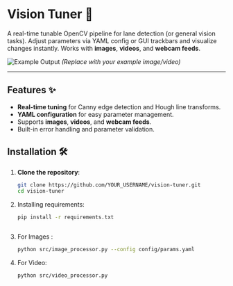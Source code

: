 # Vision Tuner 🚀

A real-time tunable OpenCV pipeline for lane detection (or general vision tasks). Adjust parameters via YAML config or GUI trackbars and visualize changes instantly. Works with **images**, **videos**, and **webcam feeds**.

![Example Output](https://via.placeholder.com/800x400.png?text=Input+vs+Output+Comparison) *(Replace with your example image/video)*

---

## Features ✨
- **Real-time tuning** for Canny edge detection and Hough line transforms.
- **YAML configuration** for easy parameter management.
- Supports **images**, **videos**, and **webcam feeds**.
- Built-in error handling and parameter validation.

## Installation 🛠️

1. **Clone the repository**:
   ```bash
   git clone https://github.com/YOUR_USERNAME/vision-tuner.git
   cd vision-tuner

2. Installing requirements:
    ```bash
    pip install -r requirements.txt



3. For Images :
    ```bash
    python src/image_processor.py --config config/params.yaml

4. For Video:
    ```bash
    python src/video_processor.py
